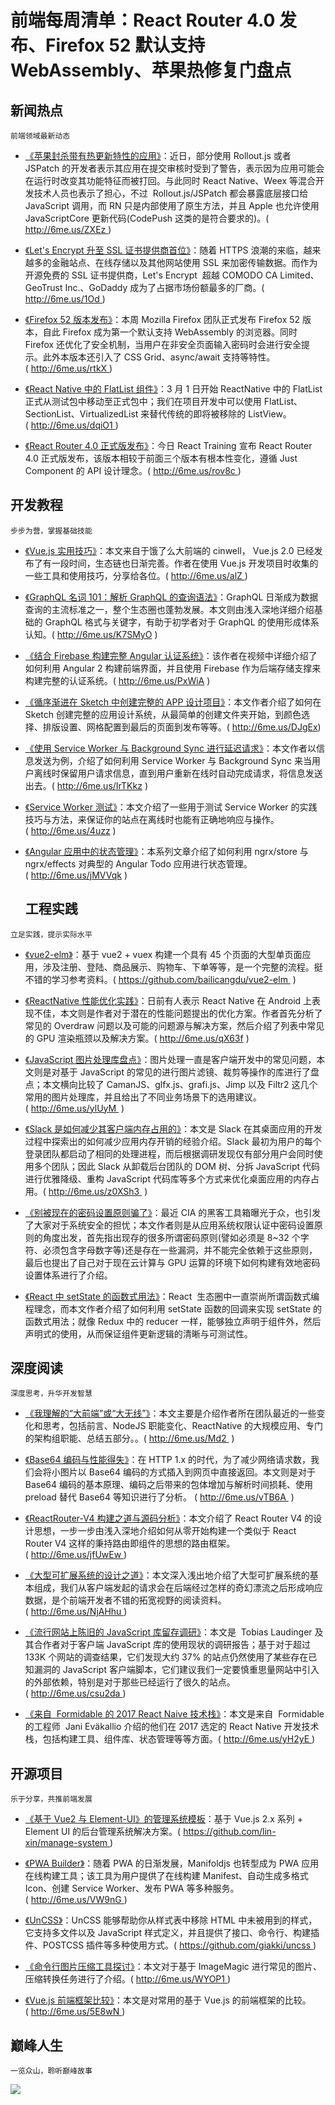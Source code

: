 ﻿# 前端每周清单：React Router 4.0 发布、Firefox 52 默认支持 WebAssembly、苹果热修复门盘点

## 新闻热点

`前端领域最新动态`

- [《苹果封杀带有热更新特性的应用》](http://6me.us/ZXEz)：近日，部分使用 Rollout.js 或者 JSPatch 的开发者表示其应用在提交审核时受到了警告，表示因为应用可能会在运行时改变其功能特征而被打回。与此同时 React Native、Weex 等混合开发技术人员也表示了担心，不过  Rollout.js/JSPatch 都会暴露底层接口给 JavaScript 调用，而 RN 只是内部使用了原生方法，并且 Apple 也允许使用 JavaScriptCore 更新代码(CodePush 这类的是符合要求的)。( http://6me.us/ZXEz )

- [《Let's Encrypt 升至 SSL 证书提供商首位》](http://6me.us/1Od)：随着 HTTPS 浪潮的来临，越来越多的金融站点、在线存储以及其他网站使用 SSL 来加密传输数据。而作为开源免费的 SSL 证书提供商，Let's Encrypt  超越 COMODO CA Limited、GeoTrust Inc.、GoDaddy 成为了占据市场份额最多的厂商。( http://6me.us/1Od )

- [《Firefox 52 版本发布》](http://6me.us/rtkX)：本周 Mozilla Firefox 团队正式发布 Firefox 52 版本，自此 Firefox 成为第一个默认支持 WebAssembly 的浏览器。同时 Firefox 还优化了安全机制，当用户在非安全页面输入密码时会进行安全提示。此外本版本还引入了 CSS Grid、async/await 支持等特性。( http://6me.us/rtkX )

- [《React Native 中的 FlatList 组件》](http://6me.us/dqiO1)：3 月 1 日开始 ReactNative 中的 FlatList 正式从测试包中移动至正式包中；我们在项目开发中可以使用 FlatList、SectionList、VirtualizedList 来替代传统的即将被移除的 ListView。( http://6me.us/dqiO1 )

- [《React Router 4.0 正式版发布》](http://6me.us/rov8c)：今日 React Training 宣布 React Router 4.0 正式版发布，该版本相较于前面三个版本有根本性变化，遵循 Just Component 的 API 设计理念。( http://6me.us/rov8c )

## 开发教程

`步步为营，掌握基础技能`

- [《Vue.js 实用技巧》](http://6me.us/alZ)：本文来自于饿了么大前端的 cinwell， Vue.js 2.0 已经发布了有一段时间，生态链也日渐完善。作者在使用 Vue.js 开发项目时收集的一些工具和使用技巧，分享给各位。( http://6me.us/alZ )

- [《GraphQL 名词 101：解析 GraphQL 的查询语法》](http://6me.us/K7SMyO)：GraphQL 日渐成为数据查询的主流标准之一，整个生态圈也蓬勃发展。本文则由浅入深地详细介绍基础的 GraphQL 格式与关键字，有助于初学者对于 GraphQL 的使用形成体系认知。( http://6me.us/K7SMyO )

- [《结合 Firebase 构建完整 Angular 认证系统》](http://6me.us/PxWiA)：该作者在视频中详细介绍了如何利用 Angular 2 构建前端界面，并且使用 Firebase 作为后端存储支撑来构建完整的认证系统。( http://6me.us/PxWiA )

- [《循序渐进在 Sketch 中创建完整的 APP 设计项目》](http://6me.us/DJgEx)：本文作者介绍了如何在 Sketch 创建完整的应用设计系统，从最简单的创建文件夹开始，到颜色选择、排版设置、网格配置到最后的页面到发布等等。( http://6me.us/DJgEx)

- [《使用 Service Worker 与 Background Sync 进行延迟请求》](http://6me.us/IrTKkz)：本文作者以信息发送为例，介绍了如何利用 Service Worker 与 Background Sync 来当用户离线时保留用户请求信息，直到用户重新在线时自动完成请求，将信息发送出去。( http://6me.us/IrTKkz )

- [《Service Worker 测试》](http://6me.us/4uzz)：本文介绍了一些用于测试 Service Worker 的实践技巧与方法，来保证你的站点在离线时也能有正确地响应与操作。( http://6me.us/4uzz )

- [《Angular 应用中的状态管理》](http://6me.us/jMVVqk)：本系列文章介绍了如何利用 ngrx/store 与 ngrx/effects 对典型的 Angular Todo 应用进行状态管理。( http://6me.us/jMVVqk )
  ## 工程实践

`立足实践，提示实际水平`

- [《vue2-elm》](https://github.com/bailicangdu/vue2-elm)：基于 vue2 + vuex 构建一个具有 45 个页面的大型单页面应用，涉及注册、登陆、商品展示、购物车、下单等等，是一个完整的流程。挺不错的学习参考资料。( https://github.com/bailicangdu/vue2-elm  )

- [《ReactNative 性能优化实践》](http://6me.us/qX63f)：日前有人表示 React Native 在 Android 上表现不佳，本文则是作者对于潜在的性能问题提出的优化方案。作者首先分析了常见的 Overdraw 问题以及可能的问题源与解决方案，然后介绍了列表中常见的 GPU 渲染瓶颈以及解决方案。( http://6me.us/qX63f )

- [《JavaScript 图片处理库盘点》](http://6me.us/ylUyM)：图片处理一直是客户端开发中的常见问题，本文则是对基于 JavaScript 的常见的进行图片滤镜、裁剪等操作的库进行了盘点；本文横向比较了 CamanJS、glfx.js、grafi.js、Jimp 以及 Filtr2 这几个常用的图片处理库，并且给出了不同业务场景下的选用建议。( http://6me.us/ylUyM  )

- [《Slack 是如何减少其客户端内存占用的》](http://6me.us/z0XSh3)：本文是 Slack 在其桌面应用的开发过程中探索出的如何减少应用内存开销的经验介绍。Slack 最初为用户的每个登录团队都启动了相同的处理进程，而后根据调研发现仅有部分用户会同时使用多个团队；因此 Slack 从卸载后台团队的 DOM 树、分拆 JavaScript 代码进行优雅降级、重构 JavaScript 代码库等多个方式来优化桌面应用的内存占用。( http://6me.us/z0XSh3  )

- [《别被现在的密码设置原则骗了》](http://6me.us/Kfj0wz)：最近 CIA 的黑客工具箱曝光于众，也引发了大家对于系统安全的担忧；本文作者则是从应用系统权限认证中密码设置原则的角度出发，首先指出现存的很多所谓密码原则(譬如必须是 8~32 个字符、必须包含字母数字等)还是存在一些漏洞，并不能完全依赖于这些原则，最后也提出了自己对于现在云计算与 GPU 运算的环境下如何构建有效地密码设置体系进行了介绍。

- [《React 中 setState 的函数式用法》](http://6me.us/wiLi5)：React  生态圈中一直崇尚所谓函数式编程理念，而本文作者介绍了如何利用 setState 函数的回调来实现 setState 的函数式用法；就像 Redux 中的 reducer 一样，能够独立声明于组件外，然后声明式的使用，从而保证组件更新逻辑的清晰与可测试性。

## 深度阅读

`深度思考，升华开发智慧`

- [《我理解的“大前端”或“大无线”》](http://6me.us/Md2)：本文主要是介绍作者所在团队最近的一些变化和思考，包括前言、NodeJS 职能变化、ReactNative 的大规模应用、专门的架构组职能、总结五部分。。( http://6me.us/Md2  )

- [《Base64 编码与性能得失》](http://6me.us/vTB6A)：在 HTTP 1.x 的时代，为了减少网络请求数，我们会将小图片以 Base64 编码的方式插入到网页中直接返回。本文则是对于 Base64 编码的基本原理、编码之后带来的包体增加与解析时间损耗、使用 preload 替代 Base64 等知识进行了分析。 ( http://6me.us/vTB6A  )

- [《ReactRouter-V4 构建之道与源码分析》](https://zhuanlan.zhihu.com/p/25696969)：本文介绍了 React Router V4 的设计思想，一步一步由浅入深地介绍如何从零开始构建一个类似于 React Router V4 这样的秉持路由即组件的思想的路由框架。( http://6me.us/jfUwEw )

- [《大型可扩展系统的设计之道》](http://6me.us/NjAHhu)：本文深入浅出地介绍了大型可扩展系统的基本组成，我们从客户端发起的请求会在后端经过怎样的奇幻漂流之后形成响应数据，是个前端开发者不错的拓宽视野的阅读资料。( http://6me.us/NjAHhu )

- [《流行网站上陈旧的 JavaScript 库留存调研》](http://6me.us/csu2da)：本文是  Tobias Laudinger 及其合作者对于客户端 JavaScript 库的使用现状的调研报告；基于对于超过 133K 个网站的调查结果，它们发现大约 37% 的站点仍然使用了某些存在已知漏洞的 JavaScript 客户端脚本，它们建议我们一定要慎重思量网站中引入的外部依赖，特别是对于那些已经运行了很久的站点。( http://6me.us/csu2da )

- [《来自  Formidable 的 2017 React Naive 技术栈》](http://6me.us/yH2yE)：本文是来自  Formidable 的工程师  Jani Eväkallio 介绍的他们在 2017 选定的 React Native 开发技术栈，包括构建工具、组件库、状态管理等等方面。( http://6me.us/yH2yE )

## 开源项目

`乐于分享，共推前端发展`

- [《基于 Vue2 与 Element-UI》的管理系统模板](https://github.com/lin-xin/manage-system)：基于 Vue.js 2.x 系列 + Element UI 的后台管理系统解决方案。( https://github.com/lin-xin/manage-system )

- [《PWA Builder》](http://6me.us/VW9nG)：随着 PWA 的日渐发展，Manifoldjs 也转型成为 PWA 应用在线构建工具；该工具为用户提供了在线构建 Manifest、自动生成多格式 Icon、创建 Service Worker、发布 PWA 等多种服务。( http://6me.us/VW9nG )

- [《UnCSS》](https://github.com/giakki/uncss)：UnCSS 能够帮助你从样式表中移除 HTML 中未被用到的样式，它支持多文件以及 JavaScript 样式定义，并且提供了接口、命令行、构建插件、POSTCSS 插件等多种使用方式。( https://github.com/giakki/uncss )

- [《命令行图片压缩工具探讨》](http://6me.us/WYOP1)：本文对于基于 ImageMagic 进行常见的图片、压缩转换任务进行了介绍。( http://6me.us/WYOP1 )

- [《Vue.js 前端框架比较》](http://6me.us/5E8wN)：本文是对常用的基于 Vue.js 的前端框架的比较。( http://6me.us/5E8wN )

## 巅峰人生

`一览众山，聆听巅峰故事`

![](https://coding.net/u/hoteam/p/Cache/git/raw/master/2017/2/2/%25E5%2589%258D%25E7%25AB%25AF%25E4%25B9%258B%25E5%25B7%2585%25E5%25BE%25AE%25E4%25BF%25A1%25E5%25BA%2595%25E5%259B%25BE%25E6%2597%25A0%25E4%25BA%258C%25E7%25BB%25B4%25E7%25A0%25815.jpg)
